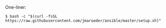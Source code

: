 One-liner:

```console
$ bash -c "$(curl -fsSL https://raw.githubusercontent.com/jmaroeder/ansible/master/setup.sh)"
```
